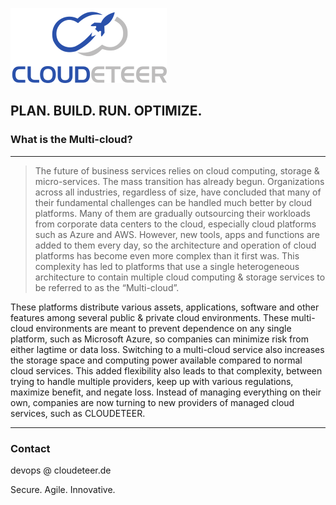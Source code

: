 ![cdt](https://raw.githubusercontent.com/cloudeteer/blog/master/images/CDT_250x120.png)

## PLAN. BUILD. RUN. OPTIMIZE.

### What is the Multi-cloud?

* * *

> The future of business services relies on cloud computing, storage & micro-services. 
The mass transition has already begun. Organizations across all industries, 
regardless of size, have concluded that many of their fundamental challenges can 
be handled much better by cloud platforms. Many of them are gradually outsourcing 
their workloads from corporate data centers to the cloud, especially cloud 
platforms such as Azure and AWS. However, new tools, 
apps and functions are added to them every day, so the architecture and operation of 
cloud platforms has become even more complex than it first was. This complexity has 
led to platforms that use a single heterogeneous architecture to contain multiple 
cloud computing & storage services to be referred to as the “Multi-cloud”.
 
These platforms distribute various assets, applications, software and other features 
among several public & private cloud environments. These multi-cloud environments are 
meant to prevent dependence on any single platform, such as Microsoft Azure, so companies 
can minimize risk from either lagtime or data loss. Switching to a multi-cloud service also 
increases the storage space and computing power available compared to normal cloud services. 
This added flexibility also leads to that complexity, between trying to handle multiple providers, 
keep up with various regulations, maximize benefit, and negate loss. Instead of managing everything on 
their own, companies are now turning to new providers of managed cloud services, such as CLOUDETEER. 

* * *

### Contact

devops @ cloudeteer.de

Secure. Agile. Innovative.
